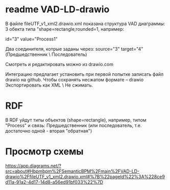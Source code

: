 # readme VAD-LD-drawio
В файле fileUTF_v1_xml2.drawio.xml показана структура VAD диаграммы: 3 обекта типа "shape=rectangle;rounded=1, например:

id="3" value="Process1" 

Два соединителя, котрые заданы через: source="3" target="4" (Предшедственник \ Последователь)

Смотреть и редактировать можно из drawio.com

Интеграцию предлагает установить при первой попытке записать файл drawio на github.
Чтобы сохранять несжатом формате – drawio Экспортировать как XML \ Не сжимать. 
# RDF
В RDF уйдут типы объектов (shape=rectangle), например, типом "Process" и связь: Предшедственник (или последователь, т.е. достаточно одной - вторая "обратная")
# Просмотр схемы
https://app.diagrams.net/?src=about#Hbpmbpm%2FSemanticBPM%2Fmain%2FVAD-LD-drawio%2FfileUTF_v1_xml2.drawio.xml#%7B%22pageId%22%3A%228ce9d11a-91a2-4d17-14d8-a56ed91bf033%22%7D

